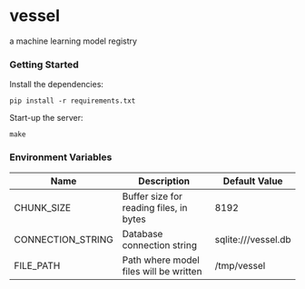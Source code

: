 # vessel

a machine learning model registry

### Getting Started

Install the dependencies:

```
pip install -r requirements.txt
```

Start-up the server:

```
make
```

### Environment Variables

| Name              | Description                             | Default Value       |
| ----------------- | --------------------------------------- | ------------------- |
| CHUNK_SIZE        | Buffer size for reading files, in bytes | 8192                |
| CONNECTION_STRING | Database connection string              | sqlite:///vessel.db |
| FILE_PATH         | Path where model files will be written  | /tmp/vessel         |
